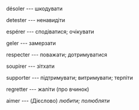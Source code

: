 désoler --- шкодувати



detester --- ненавидіти



espérer --- сподіватися; очікувати



geler --- замерзати



respecter --- поважати; дотримуватися



soupirer --- зітхати



supporter --- підтримувати; витримувати; терпіти



regretter --- жаліти (про вчинок)



aimer --- (Дієслово)
*любити; полюбляти*